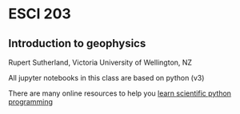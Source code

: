 # ESCI 203   
## Introduction to geophysics   
Rupert Sutherland, Victoria University of Wellington, NZ   

All jupyter notebooks in this class are based on python (v3)   

There are many online resources to help you 
[learn scientific python programming](https://scipy-lectures.org/)
